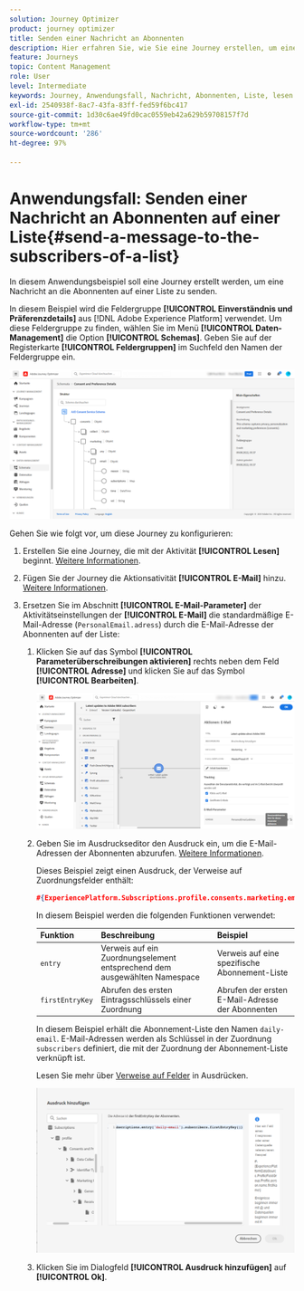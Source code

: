 ```yaml
---
solution: Journey Optimizer
product: journey optimizer
title: Senden einer Nachricht an Abonnenten
description: Hier erfahren Sie, wie Sie eine Journey erstellen, um eine Nachricht an die Abonnenten auf einer Liste zu senden.
feature: Journeys
topic: Content Management
role: User
level: Intermediate
keywords: Journey, Anwendungsfall, Nachricht, Abonnenten, Liste, lesen
exl-id: 2540938f-8ac7-43fa-83ff-fed59f6bc417
source-git-commit: 1d30c6ae49fd0cac0559eb42a629b59708157f7d
workflow-type: tm+mt
source-wordcount: '286'
ht-degree: 97%

---
```


# Anwendungsfall: Senden einer Nachricht an Abonnenten auf einer Liste{#send-a-message-to-the-subscribers-of-a-list}

In diesem Anwendungsbeispiel soll eine Journey erstellt werden, um eine Nachricht an die Abonnenten auf einer Liste zu senden.

In diesem Beispiel wird die Feldergruppe **[!UICONTROL Einverständnis und Präferenzdetails]** aus [!DNL Adobe Experience Platform] verwendet. Um diese Feldergruppe zu finden, wählen Sie im Menü **[!UICONTROL Daten-Management]** die Option **[!UICONTROL Schemas]**. Geben Sie auf der Registerkarte **[!UICONTROL Feldergruppen]** im Suchfeld den Namen der Feldergruppe ein.

![Diese Feldergruppe enthält das Abonnement-Element ](assets/consent-and-preference-details-field-group.png)

Gehen Sie wie folgt vor, um diese Journey zu konfigurieren:

1. Erstellen Sie eine Journey, die mit der Aktivität **[!UICONTROL Lesen]** beginnt. [Weitere Informationen](journey-gs.md).
1. Fügen Sie der Journey die Aktionsativität **[!UICONTROL E-Mail]** hinzu. [Weitere Informationen](journeys-message.md).
1. Ersetzen Sie im Abschnitt **[!UICONTROL E-Mail-Parameter]** der Aktivitätseinstellungen der **[!UICONTROL E-Mail]** die standardmäßige E-Mail-Adresse (`PersonalEmail.adress`) durch die E-Mail-Adresse der Abonnenten auf der Liste:

   1. Klicken Sie auf das Symbol **[!UICONTROL Parameterüberschreibungen aktivieren]** rechts neben dem Feld **[!UICONTROL Adresse]** und klicken Sie auf das Symbol **[!UICONTROL Bearbeiten]**.

      ![](assets/message-to-subscribers-uc-1.png)

   1. Geben Sie im Ausdruckseditor den Ausdruck ein, um die E-Mail-Adressen der Abonnenten abzurufen. [Weitere Informationen](expression/expressionadvanced.md).

      Dieses Beispiel zeigt einen Ausdruck, der Verweise auf Zuordnungsfelder enthält:

      ```json
      #{ExperiencePlatform.Subscriptions.profile.consents.marketing.email.subscriptions.entry('daily-email').subscribers.firstEntryKey()}
      ```

      In diesem Beispiel werden die folgenden Funktionen verwendet:

      | Funktion | Beschreibung | Beispiel |
      | --- | --- | --- |
      | `entry` | Verweis auf ein Zuordnungselement entsprechend dem ausgewählten Namespace | Verweis auf eine spezifische Abonnement-Liste |
      | `firstEntryKey` | Abrufen des ersten Eintragsschlüssels einer Zuordnung | Abrufen der ersten E-Mail-Adresse der Abonnenten |

      In diesem Beispiel erhält die Abonnement-Liste den Namen `daily-email`. E-Mail-Adressen werden als Schlüssel in der Zuordnung `subscribers` definiert, die mit der Zuordnung der Abonnement-Liste verknüpft ist.

      Lesen Sie mehr über [Verweise auf Felder](expression/field-references.md) in Ausdrücken.

      ![](assets/message-to-subscribers-uc-2.png)

   1. Klicken Sie im Dialogfeld **[!UICONTROL Ausdruck hinzufügen]** auf **[!UICONTROL Ok]**.
